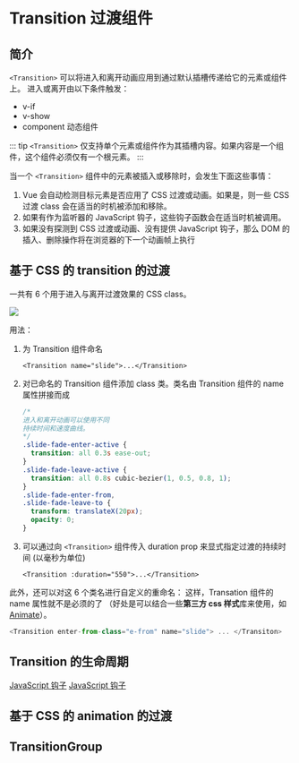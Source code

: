 # Transition 过渡组件

## 简介

`<Transition>` 可以将进入和离开动画应用到通过默认插槽传递给它的元素或组件上。
进入或离开由以下条件触发：

- v-if
- v-show
- component 动态组件

::: tip
`<Transition>` 仅支持单个元素或组件作为其插槽内容。如果内容是一个组件，这个组件必须仅有一个根元素。
:::

当一个 `<Transition>` 组件中的元素被插入或移除时，会发生下面这些事情：

1. Vue 会自动检测目标元素是否应用了 CSS 过渡或动画。如果是，则一些 CSS 过渡 class 会在适当的时机被添加和移除。
2. 如果有作为监听器的 JavaScript 钩子，这些钩子函数会在适当时机被调用。
3. 如果没有探测到 CSS 过渡或动画、没有提供 JavaScript 钩子，那么 DOM 的插入、删除操作将在浏览器的下一个动画帧上执行

## 基于 CSS 的 transition 的过渡

一共有 6 个用于进入与离开过渡效果的 CSS class。

![](https://staging-cn.vuejs.org/assets/transition-classes.f0f7b3c9.png)

用法：

1. 为 Transition 组件命名
   ```vue
   <Transition name="slide">...</Transition>
   ```
2. 对已命名的 Transition 组件添加 class 类。类名由 Transition 组件的 name 属性拼接而成

   ```css
   /*
   进入和离开动画可以使用不同
   持续时间和速度曲线。
   */
   .slide-fade-enter-active {
     transition: all 0.3s ease-out;
   }
   .slide-fade-leave-active {
     transition: all 0.8s cubic-bezier(1, 0.5, 0.8, 1);
   }
   .slide-fade-enter-from,
   .slide-fade-leave-to {
     transform: translateX(20px);
     opacity: 0;
   }
   ```

3. 可以通过向 `<Transition>` 组件传入 duration prop 来显式指定过渡的持续时间 (以毫秒为单位)

   ```vue
   <Transition :duration="550">...</Transition>
   ```

此外，还可以对这 6 个类名进行自定义的重命名：
这样，Transation 组件的 name 属性就不是必须的了
（好处是可以结合一些**第三方 css 样式**库来使用，如 [Animate](https://animate.style/)）。

```ts
<Transition enter-from-class="e-from" name="slide"> ... </Transiton>
```

## Transition 的生命周期

[JavaScript 钩子](https://staging-cn.vuejs.org/guide/built-ins/transition.html#javascript-hooks)
[JavaScript 钩子](https://www.bilibili.com/video/BV1dS4y1y7vd?p=32&spm_id_from=pageDriver&vd_source=ff2fd86e72864c50e704e6c654ed5e5f)

## 基于 CSS 的 animation 的过渡

## TransitionGroup
